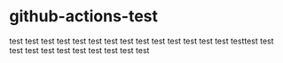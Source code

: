 # github-actions-test



test
test test test test test test test test test test
test
test
test
testtest
test
test
test
test
test
test
test
test
test
test
